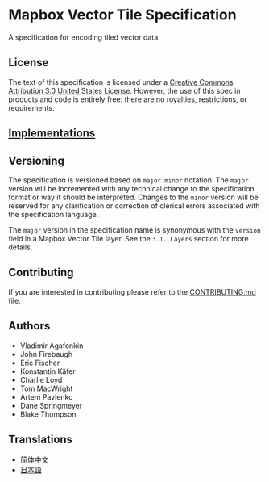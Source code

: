# Mapbox Vector Tile Specification

A specification for encoding tiled vector data.

## License

The text of this specification is licensed under a
[Creative Commons Attribution 3.0 United States License](http://creativecommons.org/licenses/by/3.0/us/).
However, the use of this spec in products and code is entirely free:
there are no royalties, restrictions, or requirements.

## [Implementations](https://github.com/mapbox/vector-tile-spec/wiki/Implementations)

## Versioning

The specification is versioned based on `major.minor` notation. The `major` version will be incremented with any technical change to the specification format or way it should be interpreted. Changes to the `minor` version will be reserved for any clarification or correction of clerical errors associated with the specification language.

The `major` version in the specification name is synonymous with the `version` field in a Mapbox Vector Tile layer. See the `3.1. Layers` section for more details.


## Contributing

If you are interested in contributing please refer to the [CONTRIBUTING.md](CONTRIBUTING.md) file.

## Authors

* Vladimir Agafonkin
* John Firebaugh
* Eric Fischer
* Konstantin Käfer
* Charlie Loyd
* Tom MacWright
* Artem Pavlenko
* Dane Springmeyer
* Blake Thompson

## Translations

* [简体中文](https://github.com/jingsam/vector-tile-spec/blob/master/2.1/README_zh.md)
* [日本語](https://github.com/madefor/vector-tile-spec/blob/master/2.1/README.md)
